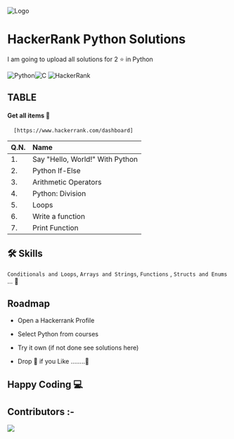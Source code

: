 
![Logo](https://user-images.githubusercontent.com/86655646/143421240-b96814f2-ba80-4232-9d24-2fc6157ed89d.png)


# HackerRank Python Solutions

I am going to upload all solutions for 2 ⭐ in Python


![Python](https://img.shields.io/badge/python-3670A0?style=for-the-badge&logo=python&logoColor=ffdd54)![C](https://img.shields.io/badge/c-%2300599C.svg?style=for-the-badge&logo=c&logoColor=white)
![HackerRank](https://img.shields.io/badge/-Hackerrank-2EC866?style=for-the-badge&logo=HackerRank&logoColor=white)

## TABLE

#### Get all items 🤩

```
  [https://www.hackerrank.com/dashboard]
```

|Q.N.| Name |
| :-------- | :------- | 
|1.| Say "Hello, World!" With Python | 
|2.| Python If-Else |  
|3.| Arithmetic Operators |
|4.|Python: Division|
|5.|Loops|
|6.|Write a function|
|7.|Print Function|


## 🛠 Skills
`Conditionals and Loops`, `Arrays and Strings`, `Functions` , `Structs and Enums` ...
🕺

## Roadmap

- Open a Hackerrank Profile

- Select Python from courses

- Try it own (if not done see solutions here)

- Drop 🌟 if you Like ........🥷

## Happy Coding   	💻

## Contributors :-


<!-- Copy-paste in your Readme.md file -->

<a href = "https://github.com/Tanu-N-Prabhu/Python/graphs/contributors">
  <img src = "https://contrib.rocks/image?repo=TridibD004/HackerRank-Python"/>
</a>
